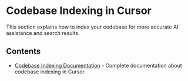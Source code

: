 # Codebase Indexing in Cursor

This section explains how to index your codebase for more accurate AI assistance and search results.

## Contents

- [Codebase Indexing Documentation](indexing.md) - Complete documentation about codebase indexing in Cursor 